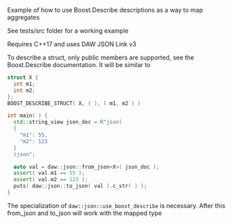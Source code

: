Example of how to use Boost.Describe descriptions as a way to map aggregates

See tests/src folder for a working example

Requires C++17 and uses DAW JSON Link v3

To describe a struct, only public members are supported, see the Boost.Describe documentation. It will be similar to

```cpp
struct X {
  int m1;
  int m2;
};
BOOST_DESCRIBE_STRUCT( X, ( ), ( m1, m2 ) )

int main( ) {
  std::string_view json_doc = R"json(
  {
    "m1": 55,
    "m2": 123
  }
  )json";

  auto val = daw::json::from_json<X>( json_doc );
  assert( val.m1 == 55 );
  assert( val.m2 == 123 );
  puts( daw::json::to_json( val ).c_str( ) );
}
```

The specialization of `daw::json::use_boost_describe` is necessary. After this from_json and to_json will work with the
mapped type
